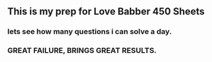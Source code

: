 ## This is my prep for Love Babber 450 Sheets
### lets see how many questions i can solve a day.
### GREAT FAILURE, BRINGS GREAT RESULTS.